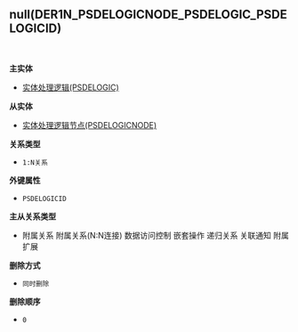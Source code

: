 ## null(DER1N_PSDELOGICNODE_PSDELOGIC_PSDELOGICID) <!-- {docsify-ignore-all} -->



<br>
<p class="panel-title"><b>主实体</b></p>

* [实体处理逻辑(PSDELOGIC)](module/extension/PSDELogic)

<p class="panel-title"><b>从实体</b></p>

* [实体处理逻辑节点(PSDELOGICNODE)](module/extension/PSDELogicNode)

<p class="panel-title"><b>关系类型</b></p>

* `1:N关系`

<p class="panel-title"><b>外键属性</b></p>

* `PSDELOGICID`

<p class="panel-title"><b>主从关系类型</b></p>

* <i class="fa fa-square"/></i> 附属关系 <i class="fa fa-square"/></i> 附属关系(N:N连接) <i class="fa fa-square"/></i> 数据访问控制 <i class="fa fa-check-square"/></i> 嵌套操作 <i class="fa fa-square"/></i> 递归关系 <i class="fa fa-square"/></i> 关联通知 <i class="fa fa-square"/></i> 附属扩展

<p class="panel-title"><b>删除方式</b></p>

* `同时删除`

<p class="panel-title"><b>删除顺序</b></p>

* `0`
